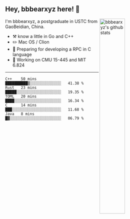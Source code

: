 ## Hey, bbbearxyz here! :wave:

<img align="right" alt="bbbearxyz's github stats" width="40%" src="https://github-readme-stats.vercel.app/api?username=bbbearxyz&show_icons=true">

I'm bbbearxyz, a postgraduate in USTC from GaoBeidian, China.

-   :hammer_and_pick:    know a little in Go and C++
-   :pencil2: Mac OS / Clion
-   :seedling: Preparing for developing a RPC in C language 
-   :thinking: Working on CMU 15-445 and MIT 6.824
---
<!--START_SECTION:waka-->
```text
C++    50 mins         ██████████▒░░░░░░░░░░░░░░   41.38 % 
Rust   23 mins         █████░░░░░░░░░░░░░░░░░░░░   19.35 % 
TOML   20 mins         ████░░░░░░░░░░░░░░░░░░░░░   16.34 % 
C      14 mins         ███░░░░░░░░░░░░░░░░░░░░░░   11.68 % 
Java   8 mins          █▓░░░░░░░░░░░░░░░░░░░░░░░   06.79 % 
```
<!--END_SECTION:waka-->
